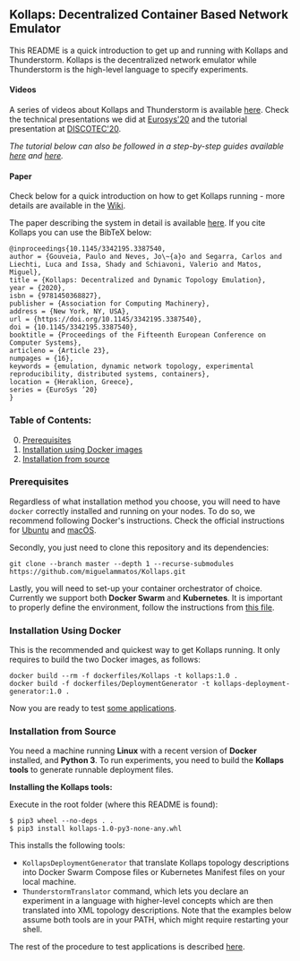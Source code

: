 ## Kollaps: Decentralized Container Based Network Emulator

This README is a quick introduction to get up and running with Kollaps and Thunderstorm.
Kollaps is the decentralized network emulator while Thunderstorm is the high-level language to specify experiments.

#### Videos

A series of videos about Kollaps and Thunderstorm is available [here](https://www.youtube.com/playlist?list=PL23ipsN00zBWMWsTcpkc6B0lAH5pfIwCa).
Check the technical presentations we did at [Eurosys'20](https://youtu.be/Gqvi4WQro2I) and the tutorial presentation at [DISCOTEC'20](https://youtu.be/j5vqLQjtyQo).

*The tutorial below can also be followed in a step-by-step guides available [here](https://youtu.be/GMFvWBTZJ1M) and [here](https://youtu.be/zA18Y9SC2xs).*



#### Paper
Check below for a quick introduction on how to get Kollaps running - more details are available in the [Wiki](https://github.com/miguelammatos/Kollaps/wiki).

The paper describing the system in detail is available [here](https://dl.acm.org/doi/abs/10.1145/3342195.3387540).
If you cite Kollaps you can use the BibTeX below:
```
@inproceedings{10.1145/3342195.3387540,
author = {Gouveia, Paulo and Neves, Jo\~{a}o and Segarra, Carlos and Liechti, Luca and Issa, Shady and Schiavoni, Valerio and Matos, Miguel},
title = {Kollaps: Decentralized and Dynamic Topology Emulation},
year = {2020},
isbn = {9781450368827},
publisher = {Association for Computing Machinery},
address = {New York, NY, USA},
url = {https://doi.org/10.1145/3342195.3387540},
doi = {10.1145/3342195.3387540},
booktitle = {Proceedings of the Fifteenth European Conference on Computer Systems},
articleno = {Article 23},
numpages = {16},
keywords = {emulation, dynamic network topology, experimental reproducibility, distributed systems, containers},
location = {Heraklion, Greece},
series = {EuroSys ’20}
}
```

### Table of Contents:
0. [Prerequisites](#pre)
1. [Installation using Docker images](#docker-install)
2. [Installation from source](#source)

### Prerequisites <a name="pre">
Regardless of what installation method you choose, you will need to have `docker` correctly installed and running on your nodes.
To do so, we recommend following Docker's instructions. Check the official instructions for [Ubuntu](https://docs.docker.com/install/linux/docker-ce/ubuntu/) and [macOS](https://docs.docker.com/docker-for-mac/install/).

Secondly, you just need to clone this repository and its dependencies:
```
git clone --branch master --depth 1 --recurse-submodules https://github.com/miguelammatos/Kollaps.git
```

Lastly, you will need to set-up your container orchestrator of choice.
Currently we support both **Docker Swarm** and **Kubernetes**.
It is important to properly define the environment, follow the instructions from [this file](Orchestrators.md).
    
### Installation Using Docker <a name="docker-install">

This is the recommended and quickest way to get Kollaps running. It only requires to build the two Docker images, as follows:
```
docker build --rm -f dockerfiles/Kollaps -t kollaps:1.0 .
docker build -f dockerfiles/DeploymentGenerator -t kollaps-deployment-generator:1.0 .
```
Now you are ready to test [some applications](examples/).

### Installation from Source <a name="source">

You need a machine running **Linux** with a recent version of **Docker** installed, and **Python 3**.
To run experiments, you need to build the **Kollaps tools** to generate runnable deployment files.

**Installing the Kollaps tools:**

Execute in the root folder (where this README is found):
```
$ pip3 wheel --no-deps . .
$ pip3 install kollaps-1.0-py3-none-any.whl
```
This installs the following tools:
- `KollapsDeploymentGenerator` that translate Kollaps topology descriptions into Docker Swarm Compose files or Kubernetes Manifest files on your local machine.
- `ThunderstormTranslator` command, which lets you declare an experiment in a language with higher-level concepts which are then translated into XML topology descriptions.
Note that the examples below assume both tools are in your PATH, which might require restarting your shell.

The rest of the procedure to test applications is described [here](examples/).
